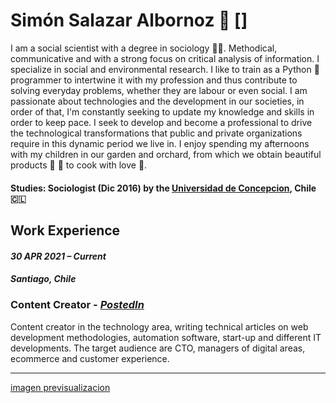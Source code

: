 # Simón Salazar Albornoz 🦉 []

I am a social scientist with a degree in sociology 👨‍🎓. Methodical, communicative and with a strong focus on critical analysis of information. I specialize in social and environmental research. I like to train as a Python 🐍 programmer to intertwine it with my profession and thus contribute to solving everyday problems, whether they are labour or even social. I am passionate about technologies and the development in our societies, in order of that, I'm constantly seeking to update my knowledge and skills in order to keep pace. I seek to develop and become a professional to drive the technological transformations that public and private organizations require in this dynamic period we live in. I enjoy spending my afternoons with my children in our garden and orchard, from which we obtain beautiful products 🍅 🌽 to cook with love 💚. 

#### Studies: Sociologist (Dic 2016) by the [Universidad de Concepcion](https://admision.udec.cl/sociologia/), Chile 🇨🇱

## Work Experience

#### _30 APR 2021 – Current_
##### _Santiago, Chile_
### Content Creator - [_PostedIn_](https://www.postedin.com/)

Content creator in the technology area, writing technical articles on web development methodologies, automation
software, start-up and different IT developments.
The target audience are CTO, managers of digital areas, ecommerce and customer experience.

---

[imagen previsualizacion](https://www.pexels.com/es-es/foto/arte-azul-purpura-abstracto-5011647/)
